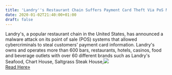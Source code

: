 ```yaml
---
title: 'Landry''s Restaurant Chain Suffers Payment Card Theft Via PoS Malware'
date: 2020-01-02T21:40:00+01:00
draft: false
---
```


Landry's, a popular restaurant chain in the United States, has announced a malware attack on its point of sale (POS) systems that allowed cybercriminals to steal customers' payment card information. Landry's owns and operates more than 600 bars, restaurants, hotels, casinos, food and beverage outlets with over 60 different brands such as Landry's Seafood, Chart House, Saltgrass Steak House,![](http://feeds.feedburner.com/~r/TheHackersNews/~4/IFnt28Puyyo)  
[Read Here»](https://thehackernews.com/2020/01/landry-pos-malware-attack.html)